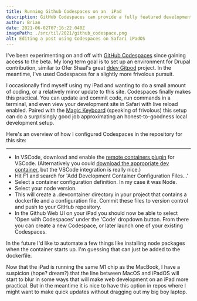 ```yaml
---
title: Running Github Codespaces on an  iPad
description: GitHub Codespaces can provide a fully featured development environment on an iPad. Heres how I configured a Node environment to make updates to this site.
author: Brian
date: 2021-06-02T07:16:22.040Z
imagePath: ./src/til/2021/github_codespace.png
alt: Editing a post using Codespaces on Safari iPadOS
---
```

I've been experimenting on and off with [GitHub Codespaces](https://github.com/features/codespaces) since gaining access to the beta. My long term goal is to set up an environment for Drupal contribution, similar to Ofer Shaal's great [ddev Gitpod](https://github.com/shaal/ddev-gitpod) project. In the meantime, I've used Codespaces for a slightly more frivolous pursuit.

I occasionally find myself using my iPad and wanting to do a small amount of coding, or a relatively minor update to this site. Codespaces finally makes this practical. You can update and commit code, run commands in a terminal, and even view your development site in Safari with live reload enabled. Paired with the [Magic Keyboard](https://www.apple.com/shop/product/MXQT2LL/A/magic-keyboard-for-ipad-pro-11-inch-3rd-generation-and-ipad-air-4th-generation-us-english-black) (speaking of frivolous) this setup can do a surprisingly good job approximating an honest-to-goodness local development setup.

Here's an overview of how I configured Codespaces in the repository for this site:

---

* In VSCode, download and enable the [remote containers plugin](https://marketplace.visualstudio.com/items?itemName=ms-vscode-remote.remote-containers) for VSCode. (Alternatively you could [download the appropriate dev container](https://github.com/microsoft/vscode-dev-containers/tree/main/containers), but the VSCode integration is really nice.)
* Hit F1 and search for 'Add Development Container Configuration Files...'
* Select a container configuration definition. In my case it was Node.
* Select your node version.
* This will create a .devcontainer directory in your project that contains a dockerfile and a configuration file. Commit these files to version control and push to your GitHub repository.
* In the Github Web UI on your iPad you should now be able to select 'Open with Codespaces' under the 'Code' dropdown button. From there you can create a new Codespace, or later launch one of your existing Codespaces.

In the future I'd like to automate a few things like installing node packages when the container starts up. I'm guessing that can just be added to the dockerfile.

Now that the iPad is running the same M1 chip as the MacBook, I have a suspicion (hope? dream?) that the line between MacOS and iPadOS will start to blur in some ways that will make web development on an iPad more practical. But in the meantime it is nice to have this option in repos where I might want to make quick updates without dragging out my big boy laptop.